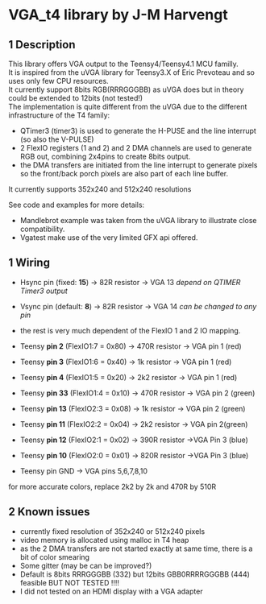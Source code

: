 # VGA_t4 library by J-M Harvengt

1 Description
---

This library offers VGA output to the Teensy4/Teensy4.1 MCU familly.<br>
It is inspired from the uVGA library for Teensy3.X of Eric Prevoteau and so uses only few CPU resources.<br>
It currently support 8bits RGB(RRRGGGBB) as uVGA does but in theory could be extended to 12bits (not tested!)<br>
The implementation is quite different from the uVGA due to the different infrastructure of the T4 family:<br>

- QTimer3 (timer3) is used to generate the H-PUSE and the line interrupt (so also the V-PULSE)
- 2 FlexIO registers (1 and 2) and 2 DMA channels are used to generate RGB out, combining 2x4pins to create 8bits output.
- the DMA transfers are initiated from the line interrupt to generate pixels so the front/back porch pixels are also part of each line buffer.

It currently supports 352x240 and 512x240 resolutions<br>

See code and examples for more details:
- Mandlebrot example was taken from the uVGA library to illustrate close compatibility.
- Vgatest make use of the very limited GFX api offered.


1 Wiring
---

* Hsync pin (fixed: **15**) -> 82R resistor -> VGA 13
    *depend on QTIMER Timer3 output*

* Vsync pin (default: **8**) -> 82R resistor -> VGA 14
    *can be changed to any pin*

* the rest is very much dependent of the FlexIO 1 and 2 IO mapping.

* Teensy __pin 2__ (FlexIO1:7 = 0x80) -> 470R resistor -> VGA pin 1 (red)

* Teensy __pin 3__ (FlexIO1:6 = 0x40) -> 1k resistor -> VGA pin 1 (red)
* Teensy __pin 4__ (FlexIO1:5 = 0x20) -> 2k2 resistor -> VGA pin 1 (red)

* Teensy __pin 33__  (FlexIO1:4 = 0x10) -> 470R resistor -> VGA pin 2 (green)
* Teensy __pin 13__  (FlexIO2:3 = 0x08) -> 1k resistor -> VGA pin 2 (green)
* Teensy __pin 11__  (FlexIO2:2 = 0x04) -> 2k2 resistor -> VGA pin 2(green)

* Teensy __pin 12__ (FlexIO2:1 = 0x02) -> 390R resistor ->VGA Pin 3 (blue)
* Teensy __pin 10__ (FlexIO2:0 = 0x01) -> 820R resistor ->VGA Pin 3 (blue)

* Teensy pin GND -> VGA pins 5,6,7,8,10

for more accurate colors, replace 2k2 by 2k and 470R by 510R

2 Known issues
---
- currently fixed resolution of 352x240 or 512x240 pixels
- video memory is allocated using malloc in T4 heap
- as the 2 DMA transfers are not started exactly at same time, there is a bit of color smearing
- Some gitter (may be can be improved?) 
- Default is 8bits RRRGGGBB (332) but 12bits GBB0RRRRGGGBB (444) feasible BUT NOT TESTED !!!!
- I did not tested on an HDMI display with a VGA adapter
